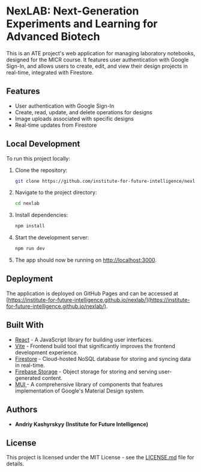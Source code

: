 # NexLAB: Next-Generation Experiments and Learning for Advanced Biotech

This is an ATE project's web application for managing laboratory notebooks, designed for the MICR course. It features user authentication with Google Sign-In, and allows users to create, edit, and view their design projects in real-time, integrated with Firestore.

## Features

- User authentication with Google Sign-In
- Create, read, update, and delete operations for designs
- Image uploads associated with specific designs
- Real-time updates from Firestore

## Local Development

To run this project locally:

1. Clone the repository:
   ```bash
   git clone https://github.com/institute-for-future-intelligence/nexlab.git
   ```
2. Navigate to the project directory:
    ```bash
    cd nexlab
    ```
3. Install dependencies:
    ```bash
    npm install
    ```
4. Start the development server:
    ```bash
    npm run dev
    ```
5. The app should now be running on [http://localhost:3000](http://localhost:3000).

## Deployment

The application is deployed on GitHub Pages and can be accessed at [https://institute-for-future-intelligence.github.io/nexlab/](https://institute-for-future-intelligence.github.io/nexlab/).

## Built With

- [React](https://reactjs.org/) - A JavaScript library for building user interfaces.
- [Vite](https://vitejs.dev/) - Frontend build tool that significantly improves the frontend development experience.
- [Firestore](https://firebase.google.com/docs/firestore) - Cloud-hosted NoSQL database for storing and syncing data in real-time.
- [Firebase Storage](https://firebase.google.com/docs/storage) - Object storage for storing and serving user-generated content.
- [MUI ](https://mui.com/material-ui/) - A comprehensive library of components that features implementation of Google's Material Design system.

## Authors

- **Andriy Kashyrskyy (Institute for Future Intelligence)** 

## License

This project is licensed under the MIT License - see the [LICENSE.md](LICENSE.md) file for details.
